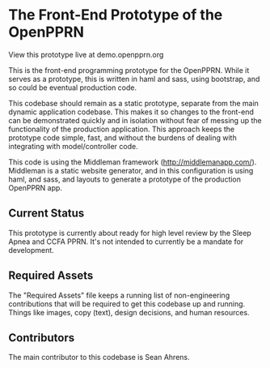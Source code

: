 The Front-End Prototype of the OpenPPRN
============
View this prototype live at demo.openpprn.org

This is the front-end programming prototype for the OpenPPRN.
While it serves as a prototype, this is written in haml and sass, using bootstrap, and so could be eventual production code.

This codebase should remain as a static prototype, separate from the main dynamic application codebase. This makes it so changes to the front-end can be demonstrated quickly and in isolation without fear of messing up the functionality of the production application. This approach keeps the prototype code simple, fast, and without the burdens of dealing with integrating with model/controller code.

This code is using the Middleman framework (http://middlemanapp.com/). Middleman is a static website generator, and in this configuration is using haml, and sass, and layouts to generate a prototype of the production OpenPPRN app.

Current Status
---
This prototype is currently about ready for high level review by the Sleep Apnea and CCFA PPRN. It's not intended to currently be a mandate for development.

Required Assets
---
The "Required Assets" file keeps a running list of non-engineering contributions that will be required to get this codebase up and running. Things like images, copy (text), design decisions, and human resources.

Contributors
---
The main contributor to this codebase is Sean Ahrens.
